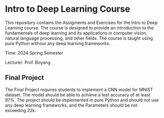 # Intro to Deep Learning Course

This repository contains the Assigments and Exercises for the Intro to Deep Learning course. The course is designed to provide an introduction to the fundamentals of deep learning and its applications in computer vision, natural language processing, and other fields. The course is taught using pure Python withour any deep learning frameworks. 


Time: 2024 Spring Semester

Lecturer: Prof. Boyang


## Final Project

The Final Project requires students to implement a CNN model for MNIST dataset. The model should be able to achieve a test accuracy of at least 97%. The project should be implemented in pure Python and should not use any deep learning frameworks, and the Parameters should be not exceeding 22k.